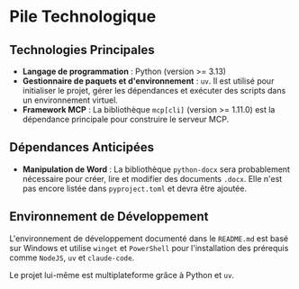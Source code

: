 # Pile Technologique

## Technologies Principales

*   **Langage de programmation** : Python (version >= 3.13)
*   **Gestionnaire de paquets et d'environnement** : `uv`. Il est utilisé pour initialiser le projet, gérer les dépendances et exécuter des scripts dans un environnement virtuel.
*   **Framework MCP** : La bibliothèque `mcp[cli]` (version >= 1.11.0) est la dépendance principale pour construire le serveur MCP.

## Dépendances Anticipées

*   **Manipulation de Word** : La bibliothèque `python-docx` sera probablement nécessaire pour créer, lire et modifier des documents `.docx`. Elle n'est pas encore listée dans `pyproject.toml` et devra être ajoutée.

## Environnement de Développement

L'environnement de développement documenté dans le `README.md` est basé sur Windows et utilise `winget` et `PowerShell` pour l'installation des prérequis comme `NodeJS`, `uv` et `claude-code`.

Le projet lui-même est multiplateforme grâce à Python et `uv`.